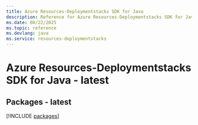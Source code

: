 ```yaml
---
title: Azure Resources-Deploymentstacks SDK for Java
description: Reference for Azure Resources-Deploymentstacks SDK for Java
ms.date: 08/22/2025
ms.topic: reference
ms.devlang: java
ms.service: resources-deploymentstacks
---
```

# Azure Resources-Deploymentstacks SDK for Java - latest
## Packages - latest
[!INCLUDE [packages](resources-deploymentstacks-index.md)]